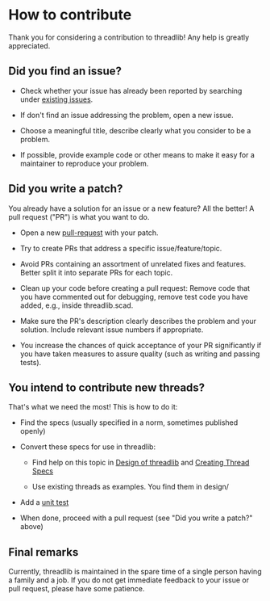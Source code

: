 # How to contribute

Thank you for considering a contribution to threadlib! Any help is greatly
appreciated.


## Did you find an issue?

* Check whether your issue has already been reported by searching under
  [existing issues](https://github.com/adrianschlatter/threadlib/issues).

* If don't find an issue addressing the problem, open a new issue.

* Choose a meaningful title, describe clearly what you consider to be a
  problem.

* If possible, provide example code or other means to make it easy for a
  maintainer to reproduce your problem.


## Did you write a patch?

You already have a solution for an issue or a new feature? All the better! A
pull request ("PR") is what you want to do.

* Open a new [pull-request](https://github.com/adrianschlatter/threadlib/pulls)
  with your patch.

* Try to create PRs that address a specific issue/feature/topic.

* Avoid PRs containing an assortment of unrelated fixes and features. Better
  split it into separate PRs for each topic.

* Clean up your code before creating a pull request: Remove code that you have
  commented out for debugging, remove test code you have added, e.g., inside
  threadlib.scad.

* Make sure the PR's description clearly describes the problem and your solution.
  Include relevant issue numbers if appropriate.

* You increase the chances of quick acceptance of your PR significantly if you
  have taken measures to assure quality (such as writing and passing tests).


## You intend to contribute new threads?

That's what we need the most! This is how to do it:

* Find the specs (usually specified in a norm, sometimes published openly)

* Convert these specs for use in threadlib:

  * Find help on this topic in [Design of threadlib](DesignOfThreadlib.md)
    and [Creating Thread Specs](CreatingThreadSpecs.md)

  * Use existing threads as examples. You find them in design/

* Add a [unit test](UnitTests.md)

* When done, proceed with a pull request (see "Did you write a patch?" above)


## Final remarks

Currently, threadlib is maintained in the spare time of a single person having
a family and a job. If you do not get immediate feedback to your issue or pull
request, please have some patience.
